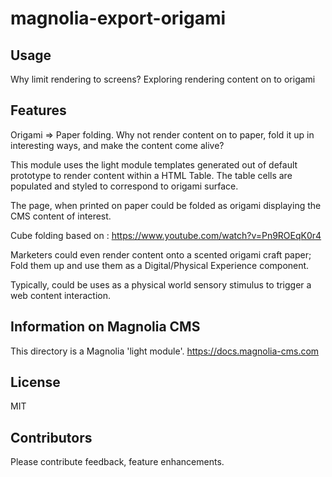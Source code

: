 # magnolia-export-origami

<!--
Why limit rendering to screens? Exploring rendering content on to origami
-->

<!--
Origami => Paper folding. Why not render content on to paper, fold it up in interesting ways, and make the content come alive?

This module uses the light module templates generated out of default prototype to render content within a good old HTML Table!


The page, when printed on paper could be folded as origami displaying the CMS content of interest.

Marketers could even render content onto a scented origami craft paper; Fold them up and use them as a Digital/Physical Experience component. 

-->


## Usage

<!--
The lght module creates a content type called origami.

Choose the origami shape on to which content is to be rendered using the shape drop down.
Presently limited to Prism, Cube, (soon) Tetrahedron. [ If there is enough interest, this library of shapes will get enriched in the future]

Create a page of desired origami shape. Configure content to be included in the PrintGrouping tab.

Print the resultant page (print to file) as pdf file ( make sure no headers are printed.) Print the pdf file on to origami paper. 
Fold the origami and enjoy!
-->
Why limit rendering to screens? Exploring rendering content on to origami


## Features

Origami => Paper folding. Why not render content on to paper, fold it up in interesting ways, and make the content come alive?

This module uses the light module templates generated out of default prototype to render content within a HTML Table. The table cells are populated and styled to correspond to origami surface.


The page, when printed on paper could be folded as origami displaying the CMS content of interest.

Cube folding based on : https://www.youtube.com/watch?v=Pn9ROEqK0r4

Marketers could even render content onto a scented origami craft paper; Fold them up and use them as a Digital/Physical Experience component. 

Typically, could be uses as a physical world sensory stimulus to trigger a web content interaction.

## Information on Magnolia CMS

This directory is a Magnolia 'light module'.
https://docs.magnolia-cms.com


## License
MIT


## Contributors
Please contribute feedback, feature enhancements.
